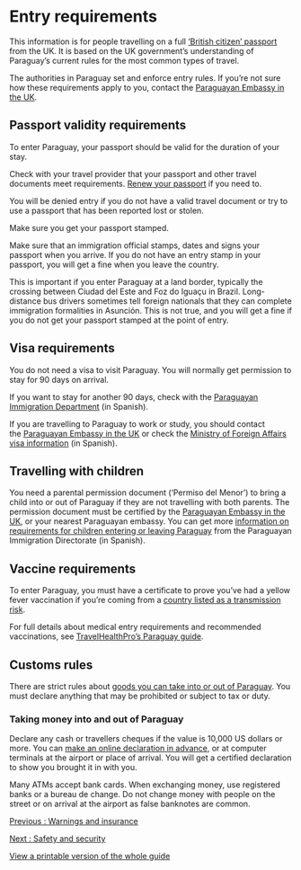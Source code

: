# Entry requirements

This information is for people travelling on a full [‘British citizen’ passport](https://www.gov.uk/types-of-british-nationality) from the UK. It is based on the UK government’s understanding of Paraguay’s current rules for the most common types of travel.

The authorities in Paraguay set and enforce entry rules. If you’re not sure how these requirements apply to you, contact the [Paraguayan Embassy in the UK](https://www.mre.gov.py/embapar-reino-unido/).

## Passport validity requirements

To enter Paraguay, your passport should be valid for the duration of your stay.

Check with your travel provider that your passport and other travel documents meet requirements. [Renew your passport](https://www.gov.uk/renew-adult-passport/renew) if you need to.

You will be denied entry if you do not have a valid travel document or try to use a passport that has been reported lost or stolen.

Make sure you get your passport stamped.

Make sure that an immigration official stamps, dates and signs your passport when you arrive. If you do not have an entry stamp in your passport, you will get a fine when you leave the country.

This is important if you enter Paraguay at a land border, typically the crossing between Ciudad del Este and Foz do Iguaçu in Brazil. Long-distance bus drivers sometimes tell foreign nationals that they can complete immigration formalities in Asunción. This is not true, and you will get a fine if you do not get your passport stamped at the point of entry.

## Visa requirements

You do not need a visa to visit Paraguay. You will normally get permission to stay for 90 days on arrival.

If you want to stay for another 90 days, check with the [Paraguayan Immigration Department](https://migraciones.gov.py/entrada-y-salida-del-pais/) (in Spanish).

If you are travelling to Paraguay to work or study, you should contact the [Paraguayan Embassy in the UK](https://www.mre.gov.py/embapar-reino-unido/) or check the [Ministry of Foreign Affairs visa information](https://www.mre.gov.py/index.php/tramites/visas/consultas-sobre-visas-de-entrada-al-paraguay) (in Spanish).

## Travelling with children

You need a parental permission document (‘Permiso del Menor’) to bring a child into or out of Paraguay if they are not travelling with both parents. The permission document must be certified by the [Paraguayan Embassy in the UK](http://www.paraguayembassy.co.uk/), or your nearest Paraguayan embassy. You can get more [information on requirements for children entering or leaving Paraguay](https://www.migraciones.gov.py/index.php/tramites/ingreso-y-salida-del-pais/requerimientos-migratorios-de-ingreso-y-salida-del-paraguay-de-menores) from the Paraguayan Immigration Directorate (in Spanish).

## Vaccine requirements

To enter Paraguay, you must have a certificate to prove you’ve had a yellow fever vaccination if you’re coming from a [country listed as a transmission risk](https://nathnacyfzone.org.uk/factsheet/65/countries-with-risk-of-yellow-fever-transmission).

For full details about medical entry requirements and recommended vaccinations, see [TravelHealthPro’s Paraguay guide](https://travelhealthpro.org.uk/country/176/paraguay#Vaccine_Recommendations).

## Customs rules

There are strict rules about [goods you can take into or out of Paraguay](https://www.aduana.gov.py/?page_id=1783). You must declare anything that may be prohibited or subject to tax or duty.

### Taking money into and out of Paraguay

Declare any cash or travellers cheques if the value is 10,000 US dollars or more. You can [make an online declaration in advance](https://www.aduana.gov.py/?page_id=1783), or at computer terminals at the airport or place of arrival. You will get a certified declaration to show you brought it in with you.

Many ATMs accept bank cards. When exchanging money, use registered banks or a bureau de change. Do not change money with people on the street or on arrival at the airport as false banknotes are common.

[Previous
:
Warnings and insurance](/foreign-travel-advice/paraguay)

[Next
:
Safety and security](/foreign-travel-advice/paraguay/safety-and-security)

[View a printable version of the whole guide](/foreign-travel-advice/paraguay/print)